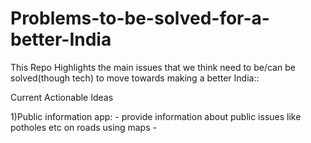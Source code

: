 # Problems-to-be-solved-for-a-better-India

This Repo Highlights the main issues that we think need to be/can be solved(though tech)
to move towards making a better India::


Current Actionable Ideas

1)Public information app:
    - provide information about public issues like potholes etc on roads using maps
    - 
